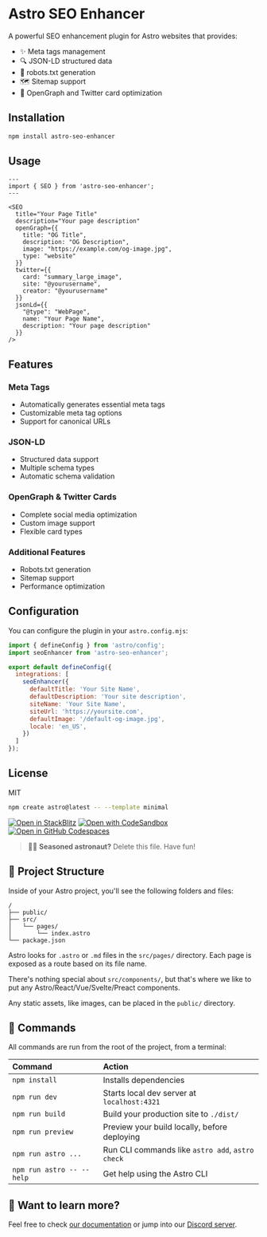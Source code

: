# Astro SEO Enhancer

A powerful SEO enhancement plugin for Astro websites that provides:

- ✨ Meta tags management
- 🔍 JSON-LD structured data
- 🤖 robots.txt generation
- 🗺️ Sitemap support
- 🎯 OpenGraph and Twitter card optimization

## Installation

```bash
npm install astro-seo-enhancer
```

## Usage

```astro
---
import { SEO } from 'astro-seo-enhancer';
---

<SEO
  title="Your Page Title"
  description="Your page description"
  openGraph={{
    title: "OG Title",
    description: "OG Description",
    image: "https://example.com/og-image.jpg",
    type: "website"
  }}
  twitter={{
    card: "summary_large_image",
    site: "@yourusername",
    creator: "@yourusername"
  }}
  jsonLd={{
    "@type": "WebPage",
    name: "Your Page Name",
    description: "Your page description"
  }}
/>
```

## Features

### Meta Tags
- Automatically generates essential meta tags
- Customizable meta tag options
- Support for canonical URLs

### JSON-LD
- Structured data support
- Multiple schema types
- Automatic schema validation

### OpenGraph & Twitter Cards
- Complete social media optimization
- Custom image support
- Flexible card types

### Additional Features
- Robots.txt generation
- Sitemap support
- Performance optimization

## Configuration

You can configure the plugin in your `astro.config.mjs`:

```javascript
import { defineConfig } from 'astro/config';
import seoEnhancer from 'astro-seo-enhancer';

export default defineConfig({
  integrations: [
    seoEnhancer({
      defaultTitle: 'Your Site Name',
      defaultDescription: 'Your site description',
      siteName: 'Your Site Name',
      siteUrl: 'https://yoursite.com',
      defaultImage: '/default-og-image.jpg',
      locale: 'en_US',
    })
  ]
});
```

## License

MIT

```sh
npm create astro@latest -- --template minimal
```

[![Open in StackBlitz](https://developer.stackblitz.com/img/open_in_stackblitz.svg)](https://stackblitz.com/github/withastro/astro/tree/latest/examples/minimal)
[![Open with CodeSandbox](https://assets.codesandbox.io/github/button-edit-lime.svg)](https://codesandbox.io/p/sandbox/github/withastro/astro/tree/latest/examples/minimal)
[![Open in GitHub Codespaces](https://github.com/codespaces/badge.svg)](https://codespaces.new/withastro/astro?devcontainer_path=.devcontainer/minimal/devcontainer.json)

> 🧑‍🚀 **Seasoned astronaut?** Delete this file. Have fun!

## 🚀 Project Structure

Inside of your Astro project, you'll see the following folders and files:

```text
/
├── public/
├── src/
│   └── pages/
│       └── index.astro
└── package.json
```

Astro looks for `.astro` or `.md` files in the `src/pages/` directory. Each page is exposed as a route based on its file name.

There's nothing special about `src/components/`, but that's where we like to put any Astro/React/Vue/Svelte/Preact components.

Any static assets, like images, can be placed in the `public/` directory.

## 🧞 Commands

All commands are run from the root of the project, from a terminal:

| Command                   | Action                                           |
| :------------------------ | :----------------------------------------------- |
| `npm install`             | Installs dependencies                            |
| `npm run dev`             | Starts local dev server at `localhost:4321`      |
| `npm run build`           | Build your production site to `./dist/`          |
| `npm run preview`         | Preview your build locally, before deploying     |
| `npm run astro ...`       | Run CLI commands like `astro add`, `astro check` |
| `npm run astro -- --help` | Get help using the Astro CLI                     |

## 👀 Want to learn more?

Feel free to check [our documentation](https://docs.astro.build) or jump into our [Discord server](https://astro.build/chat).
